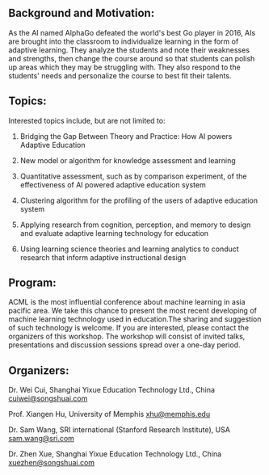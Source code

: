 ## Background and Motivation:

As the AI named AlphaGo defeated the world's best Go player in 2016, AIs are brought into the classroom to individualize learning in the form of adaptive learning. They analyze the students and note their weaknesses and strengths, then change the course around so that students can polish up areas which they may be struggling with. They also respond to the students' needs and personalize the course to best fit their talents.

## Topics:

Interested topics include, but are not limited to:


  1) Bridging the Gap Between Theory and Practice: How AI powers Adaptive Education
  
  2) New model or algorithm for knowledge assessment and learning
  
  3) Quantitative assessment, such as by comparison experiment, of the effectiveness of AI powered adaptive education system
  
  4) Clustering algorithm for the profiling of the users of adaptive education system
  
  5) Applying research from cognition, perception, and memory to design and evaluate adaptive learning technology for education
  
  6) Using learning science theories and learning analytics to conduct research that inform adaptive instructional design

## Program:

ACML is the most influential conference about machine learning in asia pacific area. We take this chance to present the most recent developing of machine learning technology used in education.The sharing and suggestion of such technology is welcome. If you are interested, please contact the organizers of this workshop. The workshop will consist of invited talks, presentations and discussion sessions spread over a one-day period. 

## Organizers:
Dr. Wei Cui, Shanghai Yixue Education Technology Ltd., China          cuiwei@songshuai.com

Prof. Xiangen Hu, University of Memphis                             xhu@memphis.edu

Dr. Sam Wang, SRI international (Stanford Research Institute), USA         sam.wang@sri.com

Dr. Zhen Xue, Shanghai Yixue Education Technology Ltd., China       xuezhen@songshuai.com


